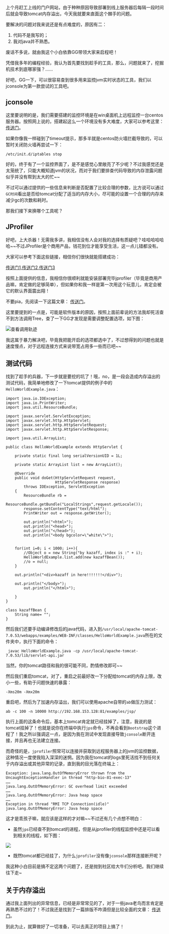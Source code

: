 上个月赶工上线的门户网站，由于种种原因导致部署到线上服务器后每隔一段时间后就会导致tomcat内存溢出，今天我就要来直面这个棘手的问题。

<!--more-->

要解决的问题对我来说还是有点难度的，原因有二：

1. 代码不是我写的；
2. 我对java并不熟悉。

废话不多说，就由我这个小白依靠GG带领大家来启程吧！

凭借我多年的编程经验，我认为首先要找到趁手的工具，那么，问题就来了，挖掘机技术到底哪家强？……

好吧，GG一下，可以很容易查到很多用来监控jvm实时状态的工具，我们以jconsole为第一款尝试的工具吧。



jconsole
---

这里要说明的是，我们需要搭建的监控环境是在win桌面机上远程监控一台centos服务器。按照网上说的，搭建起这么一个环境没有多大难度，大家可以参考这里：[传送门](http://zhumeng8337797.blog.163.com/blog/static/100768914201282833448384/)。

如果你像我一样碰到了timeout提示，那多半就是centos防火墙拦截导致的，可以暂时关闭防火墙再尝试一下：

	/etc/init.d/iptables stop

好的，终于有了一个监控界面了，是不是感觉心里敞亮了不少呢？不过我感觉还是太笼统了，只能大概知道jvm的状况，而对于我们要排查代码导致的内存泄露问题似乎并没有帮到太大的忙~~

不过可以通过提供的一些信息来判断是否配置了比较合理的参数，比方说可以通过`GC时间`看出是否给tomcat分配了适当的内存大小，尽可能的设置一个合理的内存来减少gc的次数和耗时。

那我们接下来换哪个工具呢？



JProfiler
---

好吧，上大杀器！无需我多讲，我相信没有人会对我的选择有质疑吧？哇哈哈哈哈哈~~不过JProfiler是个商用产品，钱花到位才能享受生活，这一点儿错都没有。

大家可以参考下面这些链接，相信你们很快就能搭建成功：

[传送门1](http://www.flybi.net/article/101),[传送门2](http://sgq0085.iteye.com/blog/1947526),[传送门3](http://blog.csdn.net/attilax/article/details/17077857)

按照上面提供的信息，我相信你很顺利就能安装部署完毕jprofiler（毕竟是商用产品嘛，肯定做的足够简单），但如果你和我一样是第一次用这个玩意儿，肯定会被它的默认界面震出翔！

不要pia，先阅读一下这篇文章： [传送门](http://www.cnblogs.com/jayzee/p/3184087.html)。

这里要提到的一点是，可能是软件版本的原因，按照上面前辈说的方法我却死活查不到方法调用Tree，查了一下GG才发现是需要调整配置选项，如下图：

![查看调用轨迹](http://pic.yupoo.com/kazaff_v/E8qo6nio/W5piy.png)

我这属于暴力解决吧，毕竟我把能开启的选项都选中了，不过想得到的问题也就是速度慢点，对于远程连接方式来说带宽占用多一些而已吧~~



测试代码
---

找到了趁手的兵器，下一步就是要挖的坑了！哦，no，是一段会造成内存溢出的测试代码，我简单地修改了一下tomcat提供的例子中的`HelloWorldExample.java`：

	import java.io.IOException;
	import java.io.PrintWriter;
	import java.util.ResourceBundle;
	
	import javax.servlet.ServletException;
	import javax.servlet.http.HttpServlet;
	import javax.servlet.http.HttpServletRequest;
	import javax.servlet.http.HttpServletResponse;
	
	import java.util.ArrayList;
	
	public class HelloWorldExample extends HttpServlet {
	
	    private static final long serialVersionUID = 1L;
	
	    private static ArrayList list = new ArrayList();
	
	    @Override
	    public void doGet(HttpServletRequest request,
	                      HttpServletResponse response)
	        throws IOException, ServletException
	    {
	        ResourceBundle rb =
	            ResourceBundle.getBundle("LocalStrings",request.getLocale());
	        response.setContentType("text/html");
	        PrintWriter out = response.getWriter();
	
	        out.println("<html>");
	        out.println("<head>");
	        out.println("</head>");
	        out.println("<body bgcolor=\"white\">");
	        
		
		for(int i=0; i < 1000; i++){
			//Object o = new String("by kazaff, index is :" + i);
			HelloWorldExample.list.add(new kazaffBean());
			//o = null;	
		}	
	
		out.println("<div>kazaff in here!!!!!!!</div>");	
	
		out.println("</body>");
	        out.println("</html>");
	
	    }
	}
	
	class kazaffBean {
		String name= "";
	}

然后我们还要手动编译修改后的java代码，进入到`/usr/local/apache-tomcat-7.0.53/webapps/examples/WEB-INF/classes/HelloWorldExample.java`所在的文件夹中，执行下面的命令：

	 javac HelloWorldExample.java -cp /usr/local/apache-tomcat-7.0.53/lib/servlet-api.jar 

当然，你的tomcat路径和我的很可能不同，酌情修改即可~~

然后我们重启tomcat，对了，重启之前最好改一下分配给tomcat的内存上限，改小一些，有助于问题快速的暴露：

	-Xms20m -Xmx20m

重启吧，然后为了加速内存溢出，我们可以使用apache自带的`ab`做压力测试：

	ab -c 100 -n 10000 http://192.168.153.128:81/examples/jsp/

执行上面的这条命令后，基本上tomcat肯定就已经挂掉了，注意，我说的是tomcat挂掉了！也就是说你在终端中执行`jps`命令，不再会看到`Bootstrap`这个进程了！我之所以强调这一点，是因为我在测试中发现直接导致`jconsole`断开连接，并且再也无法建立连接。

而奇怪的是，`jprofiler`照常可以连接并获取到远程服务器上的jvm的监控数据，这种情况一度使我陷入深深的迷惘。因为我在tomcat的logs里死活找不到任何关于内存溢出或其他异常的记录，直到我的目光落在终端上：


	Exception: java.lang.OutOfMemoryError thrown from the UncaughtExceptionHandler in thread "http-bio-81-exec-13"
	……
	java.lang.OutOfMemoryError: GC overhead limit exceeded
	……
	java.lang.OutOfMemoryError: Java heap space
	……
	Exception in thread "RMI TCP Connection(idle)" java.lang.OutOfMemoryError: Java heap space

这才是乖孩子嘛，就应该是这样的才对嘛~~不过还有几个点想不明白：

- 虽然`jps`已经查不到tomcat的进程，但是从jprofiler的线程监控中还是可以看到相关的线程，如下图：

![](http://pic.yupoo.com/kazaff_v/E8rChOsQ/FN83O.png)

- 既然tomcat都已经挂了，为什么`jprofiler`没有像`jconsole`那样连接断开呢？

我这种小白目前是搞不定这两个问题了，还是抛到社区给大牛们分析吧。我们继续往下走~



关于内存溢出
---

通过我上面列出的异常信息，已经是非常常见的了，对于一些java老鸟而言肯定是再熟悉不过的了！不过我还是找到了一篇排版不咋滴但是比较全面的文章： [传送门](http://yanguz123.iteye.com/blog/2017335)。

到此为止，就算做好了一切准备，可以去真正的项目上搞了！


